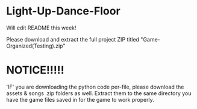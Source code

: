 # Light-Up-Dance-Floor


Will edit README this week!

Please download and extract the full project ZIP titled "Game-Organized(Testing).zip"


# NOTICE!!!!!

'IF' you are downloading the python code per-file, please download the assets & songs .zip folders as well. Extract them to the same directory you have the game files saved in for the game to work properly. 
